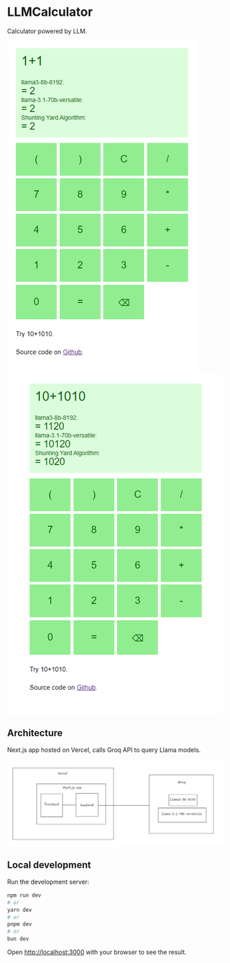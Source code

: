 # LLMCalculator

Calculator powered by LLM.

![example: 1+1](./images/example1.png)
![example: 10+1010](./images/example1010.png)

## Architecture
Next.js app hosted on Vercel, calls Groq API to query Llama models.

![architecture](./images/architecture.png)

## Local development

Run the development server:

```bash
npm run dev
# or
yarn dev
# or
pnpm dev
# or
bun dev
```

Open [http://localhost:3000](http://localhost:3000) with your browser to see the result.
